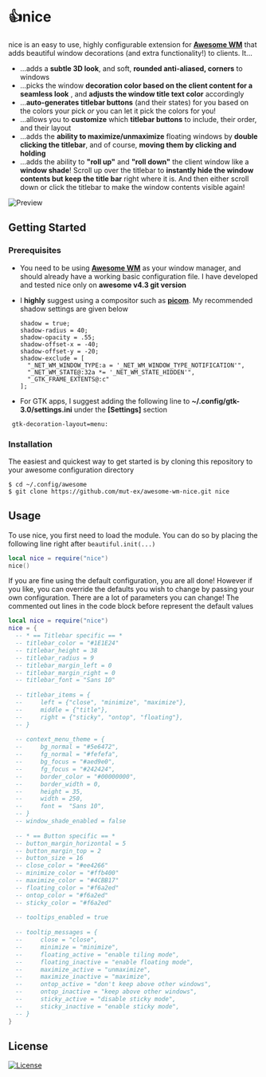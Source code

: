 # :thumbsup:nice
nice is an easy to use, highly configurable extension for **[Awesome WM](https://awesomewm.org/)** that adds beautiful window decorations (and extra functionality!) to clients. It...

* ...adds a **subtle 3D look**, and soft, **rounded anti-aliased, corners** to windows
* ...picks the window **decoration color based on the client content for a seamless look** , and **adjusts the window title text color** accordingly
* ...**auto-generates titlebar buttons** (and their states) for you based on the colors your pick *or* you can let it pick the colors for you!
* ...allows you to **customize** which **titlebar buttons** to include, their order, and their layout
* ...adds the **ability to maximize/unmaximize** floating windows by **double clicking the titlebar**, and of course, **moving them by clicking and holding**
* ...adds the ability to **"roll up"** and **"roll down"** the client window like a **window shade**! Scroll up over the titlebar to **instantly hide the window contents but keep the title bar** right where it is. And then either scroll down or click the titlebar to make the window contents visible again!

![Preview](https://raw.githubusercontent.com/mut-ex/awesome-wm-nice/master/preview.png)

## Getting Started

### Prerequisites 

* You need to be using **[Awesome WM](https://awesomewm.org/)** as your window manager, and should already have a working basic configuration file. I have developed and tested nice only on **awesome v4.3 git version**

* I **highly** suggest using a compositor such as **[picom](https://github.com/yshui/picom)**. My recommended shadow settings are given below

  ```
  shadow = true;
  shadow-radius = 40;
  shadow-opacity = .55;
  shadow-offset-x = -40;
  shadow-offset-y = -20;
  shadow-exclude = [
    "_NET_WM_WINDOW_TYPE:a = '_NET_WM_WINDOW_TYPE_NOTIFICATION'",
    "_NET_WM_STATE@:32a *= '_NET_WM_STATE_HIDDEN'",
    "_GTK_FRAME_EXTENTS@:c"
  ];
  ```

* For GTK apps, I suggest adding the following line to **~/.config/gtk-3.0/settings.ini** under the **[Settings]** section

 ```
  gtk-decoration-layout=menu:
 ```

  

### Installation

The easiest and quickest way to get started is by cloning this repository to your awesome configuration directory

```shell
$ cd ~/.config/awesome
$ git clone https://github.com/mut-ex/awesome-wm-nice.git nice
```



## Usage

To use nice, you first need to load the module. You can do so by placing the following line right after `beautiful.init(...)`

```lua
local nice = require("nice")
nice()
```

If you are fine using the default configuration, you are all done! However if you like, you can override the defaults you wish to change by passing your own configuration. There are a lot of parameters you can change!  The commented out lines in the code block before represent the default values

```lua
local nice = require("nice")
nice = {
  -- * == Titlebar specific == *
  -- titlebar_color = "#1E1E24"
  -- titlebar_height = 38
  -- titlebar_radius = 9
  -- titlebar_margin_left = 0
  -- titlebar_margin_right = 0
  -- titlebar_font = "Sans 10"
    
  -- titlebar_items = {
  --     left = {"close", "minimize", "maximize"},
  --     middle = {"title"},
  --     right = {"sticky", "ontop", "floating"},
  -- }
    
  -- context_menu_theme = {
  --     bg_normal = "#5e6472",
  --     fg_normal = "#fefefa",
  --     bg_focus = "#aed9e0",
  --     fg_focus = "#242424",
  --     border_color = "#00000000",
  --     border_width = 0,
  --     height = 35,
  --     width = 250,
  --     font =  "Sans 10",
  -- }
  -- window_shade_enabled = false
    
  -- * == Button specific == *
  -- button_margin_horizontal = 5
  -- button_margin_top = 2
  -- button_size = 16
  -- close_color = "#ee4266"
  -- minimize_color = "#ffb400"
  -- maximize_color = "#4CBB17"
  -- floating_color = "#f6a2ed"
  -- ontop_color = "#f6a2ed"
  -- sticky_color = "#f6a2ed"
    
  -- tooltips_enabled = true
  
  -- tooltip_messages = {
  --     close = "close",
  --     minimize = "minimize",
  --     floating_active = "enable tiling mode",
  --     floating_inactive = "enable floating mode",
  --     maximize_active = "unmaximize",
  --     maximize_inactive = "maximize",
  --     ontop_active = "don't keep above other windows",
  --     ontop_inactive = "keep above other windows",
  --     sticky_active = "disable sticky mode",
  --     sticky_inactive = "enable sticky mode",
  -- }
}
```



## License

[![License](http://img.shields.io/:license-mit-blue.svg)](http://doge.mit-license.org)



